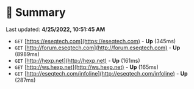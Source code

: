 # 📖 Summary
Last updated: **4/25/2022, 10:51:45 AM**

- `GET` [https://eseqtech.com](https://eseqtech.com) - **Up** (345ms)
- `GET` [http://forum.eseqtech.com](http://forum.eseqtech.com) - **Up** (8989ms)
- `GET` [http://hexp.net](http://hexp.net) - **Up** (161ms)
- `GET` [http://ws.hexp.net](http://ws.hexp.net) - **Up** (165ms)
- `GET` [http://eseqtech.com/infoline](http://eseqtech.com/infoline) - **Up** (287ms)

